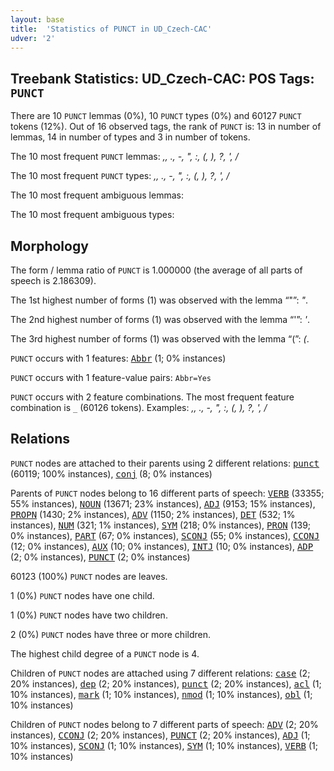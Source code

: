 ```yaml
---
layout: base
title:  'Statistics of PUNCT in UD_Czech-CAC'
udver: '2'
---
```


## Treebank Statistics: UD_Czech-CAC: POS Tags: `PUNCT`

There are 10 `PUNCT` lemmas (0%), 10 `PUNCT` types (0%) and 60127 `PUNCT` tokens (12%).
Out of 16 observed tags, the rank of `PUNCT` is: 13 in number of lemmas, 14 in number of types and 3 in number of tokens.

The 10 most frequent `PUNCT` lemmas: <em>,, ., -, ", :, (, ), ?, ', /</em>

The 10 most frequent `PUNCT` types:  <em>,, ., -, ", :, (, ), ?, ', /</em>

The 10 most frequent ambiguous lemmas: 

The 10 most frequent ambiguous types:  



## Morphology

The form / lemma ratio of `PUNCT` is 1.000000 (the average of all parts of speech is 2.186309).

The 1st highest number of forms (1) was observed with the lemma “"”: <em>"</em>.

The 2nd highest number of forms (1) was observed with the lemma “'”: <em>'</em>.

The 3rd highest number of forms (1) was observed with the lemma “(”: <em>(</em>.

`PUNCT` occurs with 1 features: <tt><a href="cs_cac-feat-Abbr.html">Abbr</a></tt> (1; 0% instances)

`PUNCT` occurs with 1 feature-value pairs: `Abbr=Yes`

`PUNCT` occurs with 2 feature combinations.
The most frequent feature combination is `_` (60126 tokens).
Examples: <em>,, ., -, ", :, (, ), ?, ', /</em>


## Relations

`PUNCT` nodes are attached to their parents using 2 different relations: <tt><a href="cs_cac-dep-punct.html">punct</a></tt> (60119; 100% instances), <tt><a href="cs_cac-dep-conj.html">conj</a></tt> (8; 0% instances)

Parents of `PUNCT` nodes belong to 16 different parts of speech: <tt><a href="cs_cac-pos-VERB.html">VERB</a></tt> (33355; 55% instances), <tt><a href="cs_cac-pos-NOUN.html">NOUN</a></tt> (13671; 23% instances), <tt><a href="cs_cac-pos-ADJ.html">ADJ</a></tt> (9153; 15% instances), <tt><a href="cs_cac-pos-PROPN.html">PROPN</a></tt> (1430; 2% instances), <tt><a href="cs_cac-pos-ADV.html">ADV</a></tt> (1150; 2% instances), <tt><a href="cs_cac-pos-DET.html">DET</a></tt> (532; 1% instances), <tt><a href="cs_cac-pos-NUM.html">NUM</a></tt> (321; 1% instances), <tt><a href="cs_cac-pos-SYM.html">SYM</a></tt> (218; 0% instances), <tt><a href="cs_cac-pos-PRON.html">PRON</a></tt> (139; 0% instances), <tt><a href="cs_cac-pos-PART.html">PART</a></tt> (67; 0% instances), <tt><a href="cs_cac-pos-SCONJ.html">SCONJ</a></tt> (55; 0% instances), <tt><a href="cs_cac-pos-CCONJ.html">CCONJ</a></tt> (12; 0% instances), <tt><a href="cs_cac-pos-AUX.html">AUX</a></tt> (10; 0% instances), <tt><a href="cs_cac-pos-INTJ.html">INTJ</a></tt> (10; 0% instances), <tt><a href="cs_cac-pos-ADP.html">ADP</a></tt> (2; 0% instances), <tt><a href="cs_cac-pos-PUNCT.html">PUNCT</a></tt> (2; 0% instances)

60123 (100%) `PUNCT` nodes are leaves.

1 (0%) `PUNCT` nodes have one child.

1 (0%) `PUNCT` nodes have two children.

2 (0%) `PUNCT` nodes have three or more children.

The highest child degree of a `PUNCT` node is 4.

Children of `PUNCT` nodes are attached using 7 different relations: <tt><a href="cs_cac-dep-case.html">case</a></tt> (2; 20% instances), <tt><a href="cs_cac-dep-dep.html">dep</a></tt> (2; 20% instances), <tt><a href="cs_cac-dep-punct.html">punct</a></tt> (2; 20% instances), <tt><a href="cs_cac-dep-acl.html">acl</a></tt> (1; 10% instances), <tt><a href="cs_cac-dep-mark.html">mark</a></tt> (1; 10% instances), <tt><a href="cs_cac-dep-nmod.html">nmod</a></tt> (1; 10% instances), <tt><a href="cs_cac-dep-obl.html">obl</a></tt> (1; 10% instances)

Children of `PUNCT` nodes belong to 7 different parts of speech: <tt><a href="cs_cac-pos-ADV.html">ADV</a></tt> (2; 20% instances), <tt><a href="cs_cac-pos-CCONJ.html">CCONJ</a></tt> (2; 20% instances), <tt><a href="cs_cac-pos-PUNCT.html">PUNCT</a></tt> (2; 20% instances), <tt><a href="cs_cac-pos-ADJ.html">ADJ</a></tt> (1; 10% instances), <tt><a href="cs_cac-pos-SCONJ.html">SCONJ</a></tt> (1; 10% instances), <tt><a href="cs_cac-pos-SYM.html">SYM</a></tt> (1; 10% instances), <tt><a href="cs_cac-pos-VERB.html">VERB</a></tt> (1; 10% instances)

